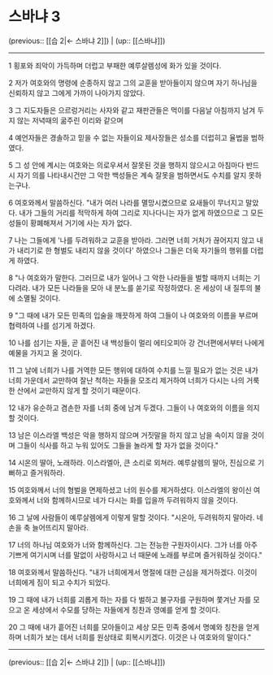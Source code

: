 # 스바냐 3

(previous:: [[습 2|← 스바냐 2]]) | (up:: [[스바냐]])

***




1 
횡포와 죄악이 가득하며 더럽고 부패한 예루살렘성에 화가 있을 것이다. 



2 
저가 여호와의 명령에 순종하지 않고 그의 교훈을 받아들이지 않으며 자기 하나님을 신뢰하지 않고 그에게 가까이 나아가지 않았다. 



3 
그 지도자들은 으르렁거리는 사자와 같고 재판관들은 먹이를 다음날 아침까지 남겨 두지 않는 저녁때의 굶주린 이리와 같으며 



4 
예언자들은 경솔하고 믿을 수 없는 자들이요 제사장들은 성소를 더럽히고 율법을 범하였다. 



5 
그 성 안에 계시는 여호와는 의로우셔서 잘못된 것을 행하지 않으시고 아침마다 반드시 자기 의를 나타내시건만 그 악한 백성들은 계속 잘못을 범하면서도 수치를 알지 못하는구나. 



6 
여호와께서 말씀하신다. "내가 여러 나라를 멸망시켰으므로 요새들이 무너지고 말았다. 내가 그들의 거리를 적막하게 하여 그리로 지나다니는 자가 없게 하였으므로 그 모든 성들이 황폐해져서 거기에 사는 자가 없다. 



7 
나는 그들에게 '나를 두려워하고 교훈을 받아라. 그러면 너희 거처가 끊어지지 않고 내가 내리기로 한 형벌도 내리지 않을 것이다' 하였으나 그들은 더욱 자기들의 행위를 더럽게 하였다. 



8 
"나 여호와가 말한다. 그러므로 내가 일어나 그 악한 나라들을 벌할 때까지 너희는 기다려라. 내가 모든 나라들을 모아 내 분노를 쏟기로 작정하였다. 온 세상이 내 질투의 불에 소멸될 것이다. 



9 
"그 때에 내가 모든 민족의 입술을 깨끗하게 하여 그들이 나 여호와의 이름을 부르며 협력하여 나를 섬기게 하겠다. 



10 
나를 섬기는 자들, 곧 흩어진 내 백성들이 멀리 에티오피아 강 건너편에서부터 나에게 예물을 가지고 올 것이다. 



11 
그 날에 너희가 나를 거역한 모든 행위에 대하여 수치를 느낄 필요가 없는 것은 내가 너희 가운데서 교만하여 잘난 척하는 자들을 모조리 제거하여 너희가 다시는 나의 거룩한 산에서 교만하지 않게 할 것이기 때문이다. 



12 
내가 유순하고 겸손한 자를 너희 중에 남겨 두겠다. 그들이 나 여호와의 이름을 의지할 것이다. 



13 
남은 이스라엘 백성은 악을 행하지 않으며 거짓말을 하지 않고 남을 속이지 않을 것이며 그들이 식사를 하고 누워 있어도 그들을 놀라게 할 자가 없을 것이다." 



14 
시온의 딸아, 노래하라. 이스라엘아, 큰 소리로 외쳐라. 예루살렘의 딸아, 진심으로 기뻐하고 즐거워하라. 



15 
여호와께서 너의 형벌을 면제하셨고 너의 원수를 제거하셨다. 이스라엘의 왕이신 여호와께서 너와 함께하시므로 네가 다시는 화를 입을까 두려워하지 않을 것이다. 



16 
그 날에 사람들이 예루살렘에게 이렇게 말할 것이다. "시온아, 두려워하지 말아라. 네 손을 축 늘어뜨리지 말아라. 



17 
너의 하나님 여호와가 너와 함께하신다. 그는 전능한 구원자이시다. 그가 너를 아주 기쁘게 여기시며 너를 말없이 사랑하시고 너 때문에 노래를 부르며 즐거워하실 것이다." 



18 
여호와께서 말씀하신다. "내가 너희에게서 명절에 대한 근심을 제거하겠다. 이것이 너희에게 짐이 되고 수치가 되었다. 



19 
그 때에 내가 너희를 괴롭게 하는 자를 다 벌하고 불구자를 구원하며 쫓겨난 자를 모으고 온 세상에서 수모를 당하는 자들에게 칭찬과 영예를 얻게 할 것이다. 



20 
그 때에 내가 흩어진 너희를 모아들이고 세상 모든 민족 중에서 명예와 칭찬을 얻게 하며 너희가 보는 데서 너희를 원상태로 회복시키겠다. 이것은 나 여호와의 말이다."

***

(previous:: [[습 2|← 스바냐 2]]) | (up:: [[스바냐]])
